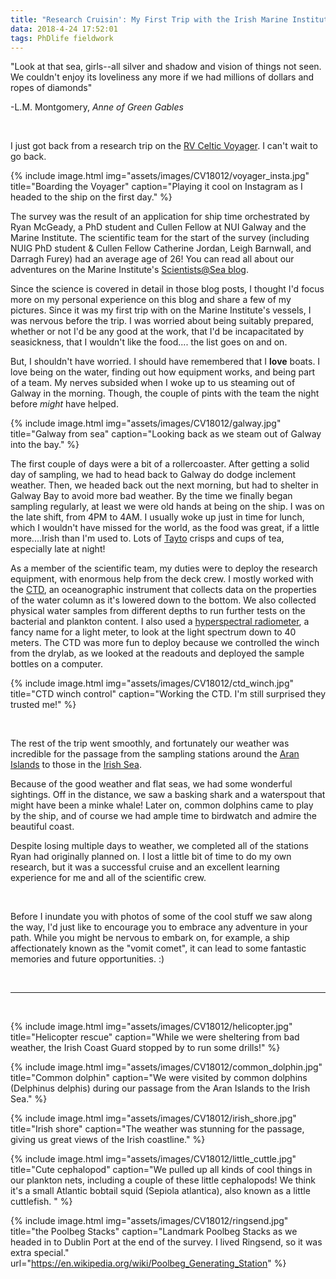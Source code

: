 ```yaml
---
title: "Research Cruisin': My First Trip with the Irish Marine Institute"
data: 2018-4-24 17:52:01
tags: PhDlife fieldwork
---
```


"Look at that sea, girls--all silver and shadow and vision of things not seen. We couldn't enjoy its loveliness any more if we had millions of dollars and ropes of diamonds" 

-L.M. Montgomery, *Anne of Green Gables*

<br>

I just got back from a research trip on the [RV Celtic Voyager][RV]. I can't wait to go back. 

{% include image.html img="assets/images/CV18012/voyager_insta.jpg" title="Boarding the Voyager" caption="Playing it cool on Instagram as I headed to the ship on the first day." %}

The survey was the result of an application for ship time orchestrated by Ryan McGeady, a PhD student and Cullen Fellow at NUI Galway and the Marine Institute. The scientific team for the start of the survey (including NUIG PhD student & Cullen Fellow Catherine Jordan, Leigh Barnwall, and Darragh Furey) had an average age of 26! You can read all about our adventures on the Marine Institute's [Scientists@Sea blog][blog].

Since the science is covered in detail in those blog posts, I thought I'd focus more on my personal experience on this blog and share a few of my pictures. Since it was my first trip with on the Marine Institute's vessels, I was nervous before the trip. I was worried about being suitably prepared, whether or not I'd be any good at the work, that I'd be incapacitated by seasickness, that I wouldn't like the food.... the list goes on and on. 

But, I shouldn't have worried. I should have remembered that I **love** boats. I love being on the water, finding out how equipment works, and being part of a team. My nerves subsided when I woke up to us steaming out of Galway in the morning. Though, the couple of pints with the team the night before *might* have helped.

{% include image.html img="assets/images/CV18012/galway.jpg" title="Galway from sea" caption="Looking back as we steam out of Galway into the bay." %}

The first couple of days were a bit of a rollercoaster. After getting a solid day of sampling, we had to head back to Galway do dodge inclement weather. Then, we headed back out the next morning, but had to shelter in Galway Bay to avoid more bad weather. By the time we finally began sampling regularly, at least we were old hands at being on the ship. I was on the late shift, from 4PM to 4AM. I usually woke up just in time for lunch, which I wouldn't have missed for the world, as the food was great, if a little more....Irish than I'm used to. Lots of [Tayto][tayto] crisps and cups of tea, especially late at night!

As a member of the scientific team, my duties were to deploy the research equipment, with enormous help from the deck crew. I mostly worked with the [CTD][ctd], an oceanographic instrument that collects data on the properties of the water column as it's lowered down to the bottom. We also collected physical water samples from different depths to run further tests on the bacterial and plankton content. I also used a [hyperspectral radiometer][trios], a fancy name for a light meter, to look at the light spectrum down to 40 meters. The CTD was more fun to deploy because we controlled the winch from the drylab, as we looked at the readouts and deployed the sample bottles on a computer.

{% include image.html img="assets/images/CV18012/ctd_winch.jpg" title="CTD winch control" caption="Working the CTD. I'm still surprised they trusted me!" %}

<br>

The rest of the trip went smoothly, and fortunately our weather was incredible for the passage from the sampling stations around the [Aran Islands][AI] to those in the [Irish Sea][IS].

Because of the good weather and flat seas, we had some wonderful sightings. Off in the distance, we saw a basking shark and a waterspout that might have been a minke whale! Later on, common dolphins came to play by the ship, and of course we had ample time to birdwatch and admire the beautiful coast.

Despite losing multiple days to weather, we completed all of the stations Ryan had originally planned on. I lost a little bit of time to do my own research, but it was a successful cruise and an excellent learning experience for me and all of the scientific crew.

<br>

Before I inundate you with photos of some of the cool stuff we saw along the way, I'd just like to encourage you to embrace any adventure in your path. While you might be nervous to embark on, for example, a ship affectionately known as the "vomit comet", it can lead to some fantastic memories and future opportunities. :)

<br>

****

<br>

{% include image.html img="assets/images/CV18012/helicopter.jpg" title="Helicopter rescue" caption="While we were sheltering from bad weather, the Irish Coast Guard stopped by to run some drills!" %}

{% include image.html img="assets/images/CV18012/common_dolphin.jpg" title="Common dolphin" caption="We were visited by common dolphins (Delphinus delphis) during our passage from the Aran Islands to the Irish Sea." %}

{% include image.html img="assets/images/CV18012/irish_shore.jpg" title="Irish shore" caption="The weather was stunning for the passage, giving us great views of the Irish coastline." %}

{% include image.html img="assets/images/CV18012/little_cuttle.jpg" title="Cute cephalopod" caption="We pulled up all kinds of cool things in our plankton nets, including a couple of these little cephalopods! We think it's a small Atlantic bobtail squid (Sepiola atlantica), also known as a little cuttlefish. " %}

{% include image.html img="assets/images/CV18012/ringsend.jpg" title="the Poolbeg Stacks" caption="Landmark Poolbeg Stacks as we headed in to Dublin Port at the end of the survey. I lived Ringsend, so it was extra special." url="https://en.wikipedia.org/wiki/Poolbeg_Generating_Station" %}







[RV]: https://www.marine.ie/Home/site-area/infrastructure-facilities/research-vessels/celtic-voyager
[blog]: https://scientistsatsea.blogspot.ie/
[tayto]: https://taytocrisps.ie/
[ctd]: https://en.wikipedia.org/wiki/CTD_(instrument)
[trios]: http://www.trios.de/en/products/sensors/ramses.html
[AI]: https://en.wikipedia.org/wiki/Aran_Islands#/media/File:Aran_Islands_location.svg
[IS]: https://en.wikipedia.org/wiki/Irish_Sea#/media/File:Irish_Sea_%E2%80%93_relief,_ports,_limits.tif
